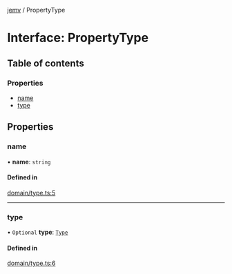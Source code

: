 [jemv](../README.md) / PropertyType

# Interface: PropertyType

## Table of contents

### Properties

- [name](PropertyType.md#name)
- [type](PropertyType.md#type)

## Properties

### name

• **name**: `string`

#### Defined in

[domain/type.ts:5](https://github.com/FlavioLionelRita/typ3s/blob/d75b579/src/lib/domain/type.ts#L5)

___

### type

• `Optional` **type**: [`Type`](../classes/Type.md)

#### Defined in

[domain/type.ts:6](https://github.com/FlavioLionelRita/typ3s/blob/d75b579/src/lib/domain/type.ts#L6)
